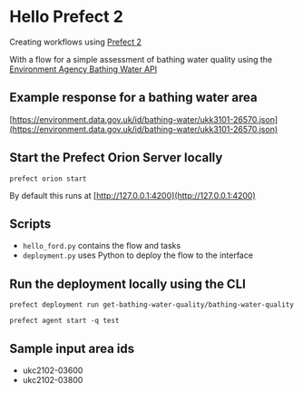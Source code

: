 # Hello Prefect 2

Creating workflows using [Prefect 2](https://www.prefect.io/)

With a flow for a simple assessment of bathing water quality using the 
[Environment Agency Bathing Water API](https://environment.data.gov.uk/bwq/doc/api-reference-v0.6.html)

## Example response for a bathing water area
[https://environment.data.gov.uk/id/bathing-water/ukk3101-26570.json](https://environment.data.gov.uk/id/bathing-water/ukk3101-26570.json)

## Start the Prefect Orion Server locally
`prefect orion start`

By default this runs at [http://127.0.0.1:4200](http://127.0.0.1:4200)

## Scripts
- `hello_ford.py` contains the flow and tasks
- `deployment.py` uses Python to deploy the flow to the interface

## Run the deployment locally using the CLI
`prefect deployment run get-bathing-water-quality/bathing-water-quality`

`prefect agent start -q test`

## Sample input area ids
- ukc2102-03600
- ukc2102-03800
